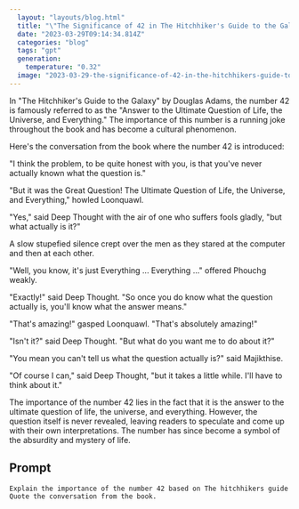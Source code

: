 ```yaml
---
  layout: "layouts/blog.html"
  title: "\"The Significance of 42 in The Hitchhiker's Guide to the Galaxy\""
  date: "2023-03-29T09:14:34.814Z"
  categories: "blog"
  tags: "gpt"
  generation: 
    temperature: "0.32"
  image: "2023-03-29-the-significance-of-42-in-the-hitchhikers-guide-to-the-galaxy.webp"
---
```

In "The Hitchhiker's Guide to the Galaxy" by Douglas Adams, the number 42 is famously referred to as the "Answer to the Ultimate Question of Life, the Universe, and Everything." The importance of this number is a running joke throughout the book and has become a cultural phenomenon.

Here's the conversation from the book where the number 42 is introduced:

"I think the problem, to be quite honest with you, is that you've never actually known what the question is."

"But it was the Great Question! The Ultimate Question of Life, the Universe, and Everything," howled Loonquawl.

"Yes," said Deep Thought with the air of one who suffers fools gladly, "but what actually is it?"

A slow stupefied silence crept over the men as they stared at the computer and then at each other.

"Well, you know, it's just Everything ... Everything ..." offered Phouchg weakly.

"Exactly!" said Deep Thought. "So once you do know what the question actually is, you'll know what the answer means."

"That's amazing!" gasped Loonquawl. "That's absolutely amazing!" 

"Isn't it?" said Deep Thought. "But what do you want me to do about it?"

"You mean you can't tell us what the question actually is?" said Majikthise.

"Of course I can," said Deep Thought, "but it takes a little while. I'll have to think about it."

The importance of the number 42 lies in the fact that it is the answer to the ultimate question of life, the universe, and everything. However, the question itself is never revealed, leaving readers to speculate and come up with their own interpretations. The number has since become a symbol of the absurdity and mystery of life.


## Prompt
```markdown
Explain the importance of the number 42 based on The hitchhikers guide to the galaxy.
Quote the conversation from the book.
```
